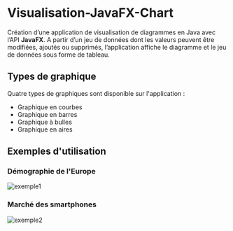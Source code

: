 # Visualisation-JavaFX-Chart

Création d’une application de visualisation de diagrammes en Java avec l’API **JavaFX**. A
partir d’un jeu de données dont les valeurs peuvent être modifiées, ajoutés ou supprimés,
l’application affiche le diagramme et le jeu de données sous forme de tableau.

## Types de graphique

Quatre types de graphiques sont disponible sur l'application :
- Graphique en courbes
- Graphique en barres
- Graphique à bulles
- Graphique en aires

## Exemples d'utilisation

### Démographie de l'Europe
![exemple1](https://zupimages.net/up/20/08/lcol.png)

### Marché des smartphones
![exemple2](https://zupimages.net/up/20/08/8qei.png)
